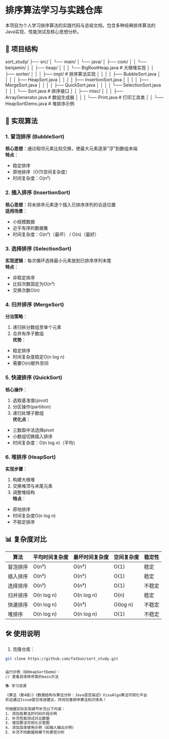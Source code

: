 # 排序算法学习与实践仓库

本项目为个人学习排序算法的实践代码与总结文档，包含多种经典排序算法的Java实现、性能测试及核心思想分析。

## 📂 项目结构

sort_study/
├── src/
│   └── main/
│       └── java/
│           ├── com/
│           │   └── benjamin/
│           │       ├── heap/
│           │       │   └── BigRootHeap.java  # 大根堆实现
│           │       ├── sorter/
│           │       │   ├── impl/             # 排序算法实现
│           │       │   │   ├── BubbleSort.java
│           │       │   │   ├── HeapSort.java
│           │       │   │   ├── InsertionSort.java
│           │       │   │   ├── MergeSort.java
│           │       │   │   ├── QuickSort.java
│           │       │   │   └── SelectionSort.java
│           │       │   └── Sort.java         # 排序接口
│           │       ├── misc/
│           │       │   ├── ArrayGenerator.java  # 数组生成器
│           │       │   └── Print.java           # 打印工具类
│           │       └── HeapSortDemo.java     # 堆排序示例

## 🚀 实现算法
### 1. 冒泡排序 (BubbleSort)
**核心思想**：通过相邻元素比较交换，使最大元素逐渐"浮"到数组末端  
**特点**：
- 稳定排序
- 原地排序（O(1)空间复杂度）
- 时间复杂度：O(n²)

### 2. 插入排序 (InsertionSort)
**核心思想**：将未排序元素逐个插入已排序序列的合适位置  
**适用场景**：
- 小规模数据
- 近乎有序的数据集
- 时间复杂度：O(n²)（最坏） / O(n)（最好）

### 3. 选择排序 (SelectionSort)
**实现逻辑**：每次循环选择最小元素放到已排序序列末尾  
**特点**：
- 非稳定排序
- 比较次数固定为O(n²)
- 交换次数O(n)

### 4. 归并排序 (MergeSort)
**分治策略**：
1. 递归拆分数组至单个元素
2. 合并有序子数组  
**优势**：
- 稳定排序
- 时间复杂度稳定O(n log n)
- 需要O(n)额外空间

### 5. 快速排序 (QuickSort)
**核心操作**：
1. 选取基准值(pivot)
2. 分区操作(partition)
3. 递归处理子数组  
**优化点**：
- 三数取中法选择pivot
- 小数组切换插入排序
- 时间复杂度：O(n log n)（平均）

### 6. 堆排序 (HeapSort)
**实现步骤**：
1. 构建大根堆
2. 交换堆顶与末尾元素
3. 调整堆结构  
**特点**：
- 原地排序
- 时间复杂度O(n log n)
- 不稳定排序

## 📊 复杂度对比
| 算法         | 平均时间复杂度 | 最坏时间复杂度 | 空间复杂度 | 稳定性 |
|--------------|----------------|----------------|------------|--------|
| 冒泡排序     | O(n²)          | O(n²)          | O(1)       | 稳定   |
| 插入排序     | O(n²)          | O(n²)          | O(1)       | 稳定   |
| 选择排序     | O(n²)          | O(n²)          | O(1)       | 不稳定 |
| 归并排序     | O(n log n)     | O(n log n)     | O(n)       | 稳定   |
| 快速排序     | O(n log n)     | O(n²)          | O(log n)   | 不稳定 |
| 堆排序       | O(n log n)     | O(n log n)     | O(1)       | 不稳定 |

## 🛠 使用说明
1. 克隆仓库：
```bash
git clone https://github.com/fatbun/sort_study.git


运行示例（如HeapSortDemo）：
// 查看具体排序类的main方法

📚 学习资源

《算法（第4版）》《数据结构与算法分析：Java语言描述》VisuAlgo算法可视化平台
欢迎通过Issue提交改进建议，共同完善排序算法知识体系！

可根据实际实现细节补充以下内容：
1. 添加各算法的代码片段示例
2. 补充性能测试对比数据
3. 增加算法可视化示意图
4. 添加具体使用示例（如输入输出示例）
5. 补充不同数据规模下的表现分析
